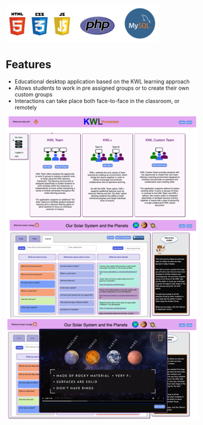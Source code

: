 <img src="images/platforms.png" width="400" >

# Features
* Educational desktop application based on the KWL learning approach
* Allows students to work in pre assigned groups or to create their own custom groups
* Interactions can take place both face-to-face in the classroom, or remotely

<img src="images/kwl_demo_p1.png" width="800" >
<img src="images/kwl_demo_p2.png" width="800" >
<img src="images/kwl_demo_p3.png" width="800" >

